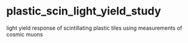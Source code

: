 # plastic_scin_light_yield_study
light yield response of scintillating plastic tiles using measurements of cosmic muons
